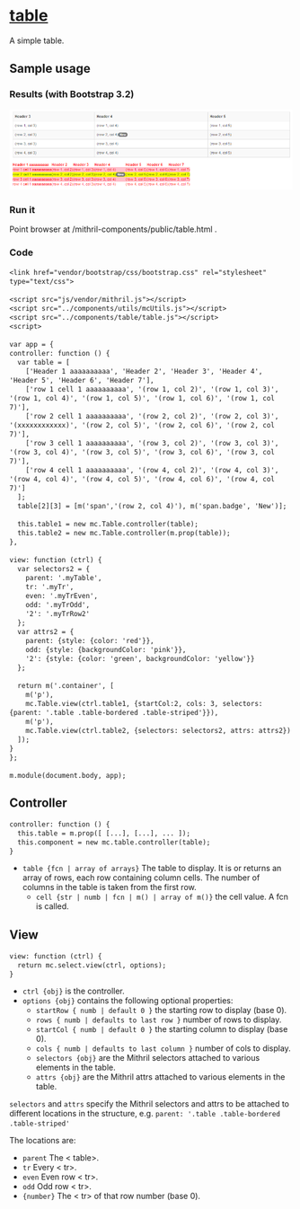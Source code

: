 # [table](https://github.com/eddyystop/mithril-components/tree/master/components/table)

A simple table.

## Sample usage
### Results (with Bootstrap 3.2)
![table sample](sample.png)

### Run it
Point browser at /mithril-components/public/table.html .

### Code
```
<link href="vendor/bootstrap/css/bootstrap.css" rel="stylesheet" type="text/css">

<script src="js/vendor/mithril.js"></script>
<script src="../components/utils/mcUtils.js"></script>
<script src="../components/table/table.js"></script>
<script>

var app = {
controller: function () {
  var table = [
    ['Header 1 aaaaaaaaaa', 'Header 2', 'Header 3', 'Header 4', 'Header 5', 'Header 6', 'Header 7'],
    ['row 1 cell 1 aaaaaaaaaa', '(row 1, col 2)', '(row 1, col 3)', '(row 1, col 4)', '(row 1, col 5)', '(row 1, col 6)', '(row 1, col 7)'],
    ['row 2 cell 1 aaaaaaaaaa', '(row 2, col 2)', '(row 2, col 3)', '(xxxxxxxxxxxx)', '(row 2, col 5)', '(row 2, col 6)', '(row 2, col 7)'],
    ['row 3 cell 1 aaaaaaaaaa', '(row 3, col 2)', '(row 3, col 3)', '(row 3, col 4)', '(row 3, col 5)', '(row 3, col 6)', '(row 3, col 7)'],
    ['row 4 cell 1 aaaaaaaaaa', '(row 4, col 2)', '(row 4, col 3)', '(row 4, col 4)', '(row 4, col 5)', '(row 4, col 6)', '(row 4, col 7)']
  ];
  table[2][3] = [m('span','(row 2, col 4)'), m('span.badge', 'New')];
  
  this.table1 = new mc.Table.controller(table);
  this.table2 = new mc.Table.controller(m.prop(table));
},

view: function (ctrl) {
  var selectors2 = {
    parent: '.myTable',
    tr: '.myTr',
    even: '.myTrEven',
    odd: '.myTrOdd',
    '2': '.myTrRow2'
  };
  var attrs2 = {
    parent: {style: {color: 'red'}},
    odd: {style: {backgroundColor: 'pink'}},
    '2': {style: {color: 'green', backgroundColor: 'yellow'}}
  };

  return m('.container', [
    m('p'),
    mc.Table.view(ctrl.table1, {startCol:2, cols: 3, selectors: {parent: '.table .table-bordered .table-striped'}}),
    m('p'),
    mc.Table.view(ctrl.table2, {selectors: selectors2, attrs: attrs2})
  ]);
}
};

m.module(document.body, app);
```

## Controller
```
controller: function () {
  this.table = m.prop([ [...], [...], ... ]);
  this.component = new mc.table.controller(table);
}
```

* `table {fcn | array of arrays}` 
The table to display. 
It is or returns an array of rows, each row containing column cells.
The number of columns in the table is taken from the first row.
    * `cell {str | numb | fcn | m() | array of m()}` the cell value.
    A fcn is called.

## View
```
view: function (ctrl) {
  return mc.select.view(ctrl, options);
}
```

* `ctrl {obj}` is the controller.
* `options {obj}` contains the following optional properties:
    * `startRow { numb | default 0 }` the starting row to display (base 0).
    * `rows { numb | defaults to last row }` number of rows to display.
    * `startCol { numb | default 0 }` the starting column to display (base 0).
    * `cols { numb | defaults to last column }` number of cols to display.
    * `selectors {obj}` are the Mithril selectors attached to various elements in the table.
    * `attrs {obj}` are the Mithril attrs attached to various elements in the table.

`selectors` and `attrs` specify the Mithril selectors and attrs to be attached to 
different locations in the structure, e.g. `parent: '.table .table-bordered .table-striped'`

The locations are:
* `parent` The < table>.
* `tr` Every < tr>.
* `even` Even row < tr>.
* `odd` Odd row < tr>.
* `{number}` The < tr> of that row number (base 0).